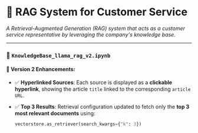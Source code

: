 # 🧠 RAG System for Customer Service  
*A Retrieval-Augmented Generation (RAG) system that acts as a customer service representative by leveraging the company's knowledge base.*

---

### 🚀 `KnowledgeBase_llama_rag_v2.ipynb`

#### 🔄 Version 2 Enhancements:

- ✅ **Hyperlinked Sources**: Each source is displayed as a **clickable hyperlink**, showing the article `title` linked to the corresponding `article URL`.

- ✅ **Top 3 Results**: Retrieval configuration updated to fetch only the **top 3 most relevant documents** using:
  ```python
  vectorstore.as_retriever(search_kwargs={"k": 3})
